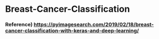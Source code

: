 # Breast-Cancer-Classification

### Reference) https://pyimagesearch.com/2019/02/18/breast-cancer-classification-with-keras-and-deep-learning/
